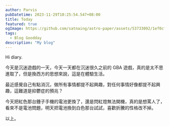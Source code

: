 ```yaml
---
author: Parvis
pubDatetime: 2023-11-29T10:25:54.547+08:00
title: Today
featured: true
ogImage: https://github.com/satnaing/astro-paper/assets/53733092/1ef0cf03-8137-4d67-ac81-84a032119e3a
tags:
  - Blog Goodday
description: "My blog"
---
```


Hi diary.    

今天是沉迷遊戲的一天，今天一天都在沉迷很久之前的 GBA 遊戲，真的是太不思進取了，但是換西方的思想來說，這是在體驗生活。    

最近感覺自己有點消沉，做所有事情都提不起興趣，對任何事情好像都提不起興趣，這難道是抑鬱症的預兆？    

今天把紅色那台錘子手機的電池更換了，還是閃紅燈無法開機，真的是想罵人了，看來不是電池問題，明天把電池換到白色那台試試，喜歡折騰的性格改不掉。    

以上。   

